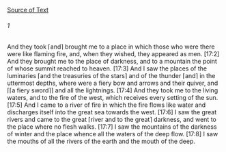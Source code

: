 [Source of Text](https://github.com/scrollmapper/bible_databases_deuterocanonical)

###### 1
And they took ⌈and⌉ brought me to a place in which those who were there were like flaming fire, and, when they wished, they appeared as men. [17:2] And they brought me to the place of darkness, and to a mountain the point of whose summit reached to heaven. [17:3] And I saw the places of the luminaries ⌈and the treasuries of the stars⌉ and of the thunder ⌈and⌉ in the uttermost depths, where were a fiery bow and arrows and their quiver, and ⌈⌈a fiery sword⌉⌉ and all the lightnings. [17:4] And they took me to the living waters, and to the fire of the west, which receives every setting of the sun. [17:5] And I came to a river of fire in which the fire flows like water and discharges itself into the great sea towards the west. [17:6] I saw the great rivers and came to the great ⌈river and to the great⌉ darkness, and went to the place where no flesh walks. [17:7] I saw the mountains of the darkness of winter and the place whence all the waters of the deep flow. [17:8] I saw the mouths of all the rivers of the earth and the mouth of the deep.